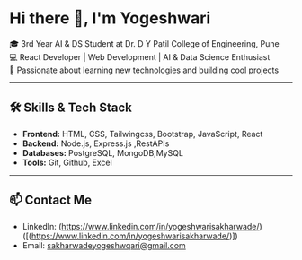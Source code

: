 ﻿# Hi there 👋, I'm Yogeshwari

🎓 3rd Year AI & DS Student at Dr. D Y Patil College of Engineering, Pune  
💻 React Developer | Web Development | AI & Data Science Enthusiast  
🎯 Passionate about learning new technologies and building cool projects  

---

## 🛠️ Skills & Tech Stack
- **Frontend:** HTML, CSS, Tailwingcss, Bootstrap, JavaScript, React  
- **Backend:** Node.js, Express.js ,RestAPIs 
- **Databases:** PostgreSQL, MongoDB,MySQL
- **Tools:** Git, Github, Excel

---


## 📫 Contact Me
- LinkedIn: (https://www.linkedin.com/in/yogeshwarisakharwade/)([(https://www.linkedin.com/in/yogeshwarisakharwade/)])  
- Email: sakharwadeyogeshwqari@gmail.com 







